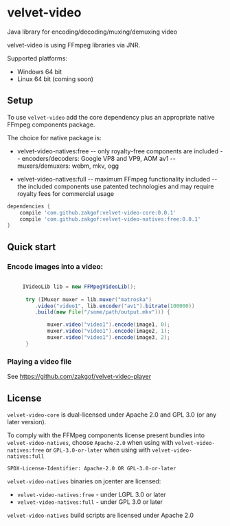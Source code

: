 # velvet-video
Java library for encoding/decoding/muxing/demuxing video

velvet-video is using FFmpeg libraries via JNR.

Supported platforms:    
 - Windows 64 bit
 - Linux 64 bit (coming soon)

## Setup

To use `velvet-video` add the core dependency plus an appropriate native FFmpeg components package.

The choice for native package is:

- velvet-video-natives:free
-- only royalty-free components are included
-- encoders/decoders: Google VP8 and VP9, AOM av1
-- muxers/demuxers: webm, mkv, ogg

- velvet-video-natives:full
-- maximum FFmpeg functionality included
-- the included components use patented technologies and may require royalty fees for commercial usage

````groovy
dependencies {
    compile 'com.github.zakgof:velvet-video-core:0.0.1'
    compile 'com.github.zakgof:velvet-video-natives:free:0.0.1'
}
````

## Quick start

### Encode images into a video:

````java

     IVideoLib lib = new FFMpegVideoLib();
        
      try (IMuxer muxer = lib.muxer("matroska")
         .video("video1", lib.encoder("av1").bitrate(100000))
         .build(new File("/some/path/output.mkv"))) {            

             muxer.video("video1").encode(image1, 0);
             muxer.video("video1").encode(image2, 1);
             muxer.video("video1").encode(image3, 2);
      }      
````

### Playing a video file

See https://github.com/zakgof/velvet-video-player

## License

`velvet-video-core` is dual-licensed under Apache 2.0 and GPL 3.0 (or any later version).

To comply with the FFMpeg components license present bundles into `velvet-video-natives`, choose `Apache-2.0` when using with `velvet-video-natives:free` or `GPL-3.0-or-later` when using with `velvet-video-natives:full`

`SPDX-License-Identifier: Apache-2.0 OR GPL-3.0-or-later`

`velvet-video-natives` binaries on jcenter are licensed:

- `velvet-video-natives:free` - under LGPL 3.0 or later
- `velvet-video-natives:full` - under GPL 3.0 or later

`velvet-video-natives` build scripts are licensed under Apache 2.0
